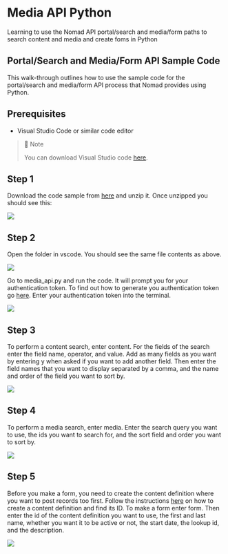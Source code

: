 # Media API Python
Learning to use the Nomad API portal/search and media/form paths to search content and media and create foms in Python

## Portal/Search and Media/Form API Sample Code

This walk-through outlines how to use the sample code for the portal/search and media/form API process that Nomad provides using Python.

## Prerequisites

- Visual Studio Code or similar code editor

> 📘 Note
> 
> You can download Visual Studio code [here](https://code.visualstudio.com/).

## Step 1

Download the code sample from [here](https://download-directory.github.io/?url=https%3A%2F%2Fgithub.com%2FNomad-Media%2Fsamples%2Ftree%2Fmain%2Fnomad-samples%2Fpython%2Fmedia_api) and unzip it. Once unzipped you should see this:

![](https://files.readme.io/63f49a9-image.png)

## Step 2

Open the folder in vscode. You should see the same file contents as above. 

![](https://files.readme.io/fc089a0-image.png)

Go to media_api.py and run the code. It will prompt you for your authentication token. To find out how to generate you authentication token go [here](https://github.com/Nomad-Media/samples/blob/main/nomad-samples/js/account-authenticaton/Readme.md). Enter your authentication token into the terminal.

![](https://files.readme.io/50d5c2f-image.png)

## Step 3

To perform a content search, enter content. For the fields of the search enter the field name, operator, and value. Add as many fields as you want by entering y when asked if you want to add another field. Then enter the field names that you want to display separated by a comma, and the name and order of the field you want to sort by.

![](https://files.readme.io/d240185-image.png)

## Step 4

To perform a media search, enter media. Enter the search query you want to use, the ids you want to search for, and the sort field and order you want to sort by.

![](https://files.readme.io/c9af533-image.png)

## Step 5

Before you make a form, you need to create the content definition where you want to post records too first. Follow the instructions [here](doc:content-definitions) on how to create a content definition and find its ID. To make a form enter form. Then enter the id of the content definition you want to use, the first and last name, whether you want it to be active or not, the start date, the lookup id, and the description.

![](https://files.readme.io/993c19e-image.png)
